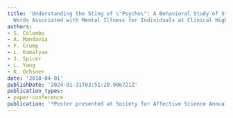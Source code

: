 ```yaml
---
title: 'Understanding the Sting of \"Psycho\": A Behavioral Study of Stigmatizing
  Words Associated with Mental Illness for Individuals at Clinical High-Risk for Psychosis'
authors:
- S. Colombo
- A. Mandavia
- F. Crump
- L. Kamalyan
- J. Spicer
- L. Yang
- K. Ochsner
date: '2018-04-01'
publishDate: '2024-01-31T03:51:20.906721Z'
publication_types:
- paper-conference
publication: '*Poster presented at Society for Affective Science Annual Conference*'
---
```

